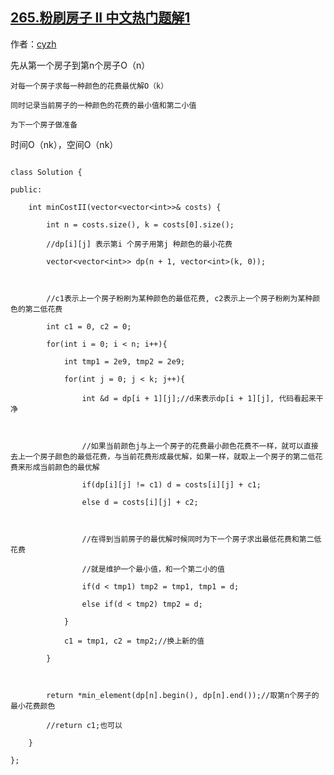 ## [265.粉刷房子 II 中文热门题解1](https://leetcode.cn/problems/paint-house-ii/solutions/100000/dong-tai-gui-hua-nkfu-za-du-jian-dan-yi-dof32)

作者：[cyzh](https://leetcode.cn/u/cyzh)


先从第一个房子到第n个房子O（n）
    对每一个房子求每一种颜色的花费最优解O（k）
    同时记录当前房子的一种颜色的花费的最小值和第二小值
    为下一个房子做准备

时间O（nk），空间O（nk）

```
class Solution {
public:
    int minCostII(vector<vector<int>>& costs) {
        int n = costs.size(), k = costs[0].size();
        //dp[i][j] 表示第i 个房子用第j 种颜色的最小花费
        vector<vector<int>> dp(n + 1, vector<int>(k, 0));

        //c1表示上一个房子粉刷为某种颜色的最低花费, c2表示上一个房子粉刷为某种颜色的第二低花费
        int c1 = 0, c2 = 0;
        for(int i = 0; i < n; i++){
            int tmp1 = 2e9, tmp2 = 2e9;
            for(int j = 0; j < k; j++){
                int &d = dp[i + 1][j];//d来表示dp[i + 1][j], 代码看起来干净

                //如果当前颜色j与上一个房子的花费最小颜色花费不一样，就可以直接去上一个房子颜色的最低花费，与当前花费形成最优解，如果一样，就取上一个房子的第二低花费来形成当前颜色的最优解
                if(dp[i][j] != c1) d = costs[i][j] + c1;
                else d = costs[i][j] + c2;

                //在得到当前房子的最优解时候同时为下一个房子求出最低花费和第二低花费
                //就是维护一个最小值，和一个第二小的值
                if(d < tmp1) tmp2 = tmp1, tmp1 = d;
                else if(d < tmp2) tmp2 = d;
            }
            c1 = tmp1, c2 = tmp2;//换上新的值
        }

        return *min_element(dp[n].begin(), dp[n].end());//取第n个房子的最小花费颜色
        //return c1;也可以
    }
};
```
